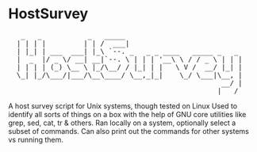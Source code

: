 HostSurvey
==========
 <pre>
   _   _           _   _____                            
  | | | |         | | /  ___|                           
  | |_| | ___  ___| |_\ `--. _   _ _ ____   _____ _   _ 
  |  _  |/ _ \/ __| __|`--. \ | | | '__\ \ / / _ \ | | |
  | | | | (_) \__ \ |_/\__/ / |_| | |   \ V /  __/ |_| |
  \_| |_/\___/|___/\__\____/ \__,_|_|    \_/ \___|\__, |
                                                   __/ |
                                                  |___/
</pre>
  A host survey script for Unix systems, though tested on Linux
  Used to identify all sorts of things on a box with the help of
  GNU core utilities like grep, sed, cat, tr & others.
  Ran locally on a system, optionally select a subset of commands.
  Can also print out the commands for other systems vs running them.
